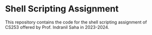 # Shell Scripting Assignment
This repository contains the code for the shell scripting assignment of CS253 offered by Prof. Indranil Saha in 2023-2024.
